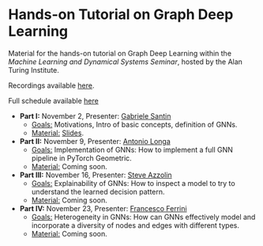 # Hands-on Tutorial on Graph Deep Learning
Material for the hands-on tutorial on Graph Deep Learning within the *Machine Learning and Dynamical Systems Seminar*, hosted by the Alan Turing Institute.

Recordings available [here](https://www.youtube.com/channel/UCetvKhuAbnuU1tidgCz9g0g/videos).

Full schedule available [here](https://sites.google.com/site/boumedienehamzi/machine-learning-and-dynamical-systems-seminar)

- **Part I:** November 2, Presenter: [Gabriele Santin](https://gabrielesantin.github.io/)
  - <u>Goals:</u>   Motivations, Intro of basic concepts, definition of GNNs.
  - <u>Material:</u> [Slides]().
- **Part II:** November 9, Presenter: [Antonio Longa](https://antoniolonga.github.io/)
  - <u>Goals:</u>    Implementation of GNNs: How to implement a full GNN pipeline in PyTorch Geometric.
  - <u>Material:</u> Coming soon. 
- **Part III:** November 16, Presenter: [Steve Azzolin](https://steveazzolin.github.io/)
  - <u>Goals:</u>    Explainability of GNNs: How to inspect a model to try to understand the learned decision pattern.
  - <u>Material:</u> Coming soon. 
- **Part IV:** November 23, Presenter: [Francesco Ferrini](https://francescoferrini.github.io/)
  - <u>Goals:</u>     Heterogeneity in GNNs: How can GNNs effectively model and incorporate a diversity of nodes and edges with different types.
  - <u>Material:</u> Coming soon. 
